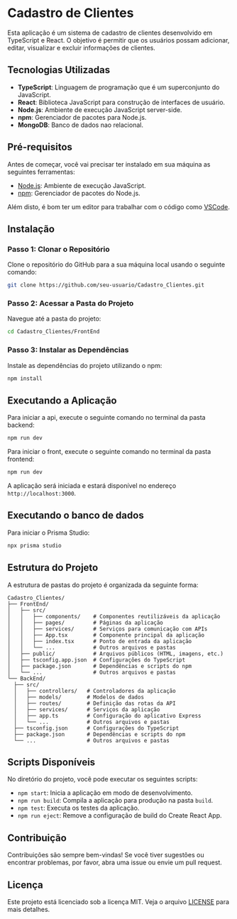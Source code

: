 # Cadastro de Clientes

Esta aplicação é um sistema de cadastro de clientes desenvolvido em TypeScript e React. O objetivo é permitir que os usuários possam adicionar, editar, visualizar e excluir informações de clientes.

## Tecnologias Utilizadas

- **TypeScript**: Linguagem de programação que é um superconjunto do JavaScript.
- **React**: Biblioteca JavaScript para construção de interfaces de usuário.
- **Node.js**: Ambiente de execução JavaScript server-side.
- **npm**: Gerenciador de pacotes para Node.js.
- **MongoDB**: Banco de dados nao relacional.

## Pré-requisitos

Antes de começar, você vai precisar ter instalado em sua máquina as seguintes ferramentas:
- [Node.js](https://nodejs.org/en/): Ambiente de execução JavaScript.
- [npm](https://www.npmjs.com/): Gerenciador de pacotes do Node.js.

Além disto, é bom ter um editor para trabalhar com o código como [VSCode](https://code.visualstudio.com/).

## Instalação

### Passo 1: Clonar o Repositório

Clone o repositório do GitHub para a sua máquina local usando o seguinte comando:

```bash
git clone https://github.com/seu-usuario/Cadastro_Clientes.git
```

### Passo 2: Acessar a Pasta do Projeto

Navegue até a pasta do projeto:

```bash
cd Cadastro_Clientes/FrontEnd
```

### Passo 3: Instalar as Dependências

Instale as dependências do projeto utilizando o npm:

```bash
npm install
```

## Executando a Aplicação

Para iniciar a api, execute o seguinte comando no terminal da pasta backend:

```bash
npm run dev
```

Para iniciar o front, execute o seguinte comando no terminal da pasta frontend:

```bash
npm run dev
```

A aplicação será iniciada e estará disponível no endereço `http://localhost:3000`.

## Executando o banco de dados

Para iniciar o Prisma Studio:

```bash
npx prisma studio
```


## Estrutura do Projeto

A estrutura de pastas do projeto é organizada da seguinte forma:

```
Cadastro_Clientes/
├── FrontEnd/
│   ├── src/
│   │   ├── components/    # Componentes reutilizáveis da aplicação
│   │   ├── pages/         # Páginas da aplicação
│   │   ├── services/      # Serviços para comunicação com APIs
│   │   ├── App.tsx        # Componente principal da aplicação
│   │   ├── index.tsx      # Ponto de entrada da aplicação
│   │   └── ...            # Outros arquivos e pastas
│   ├── public/            # Arquivos públicos (HTML, imagens, etc.)
│   ├── tsconfig.app.json  # Configurações do TypeScript
│   ├── package.json       # Dependências e scripts do npm
│   └── ...                # Outros arquivos e pastas
└── BackEnd/
  ├── src/
  │   ├── controllers/   # Controladores da aplicação
  │   ├── models/        # Modelos de dados
  │   ├── routes/        # Definição das rotas da API
  │   ├── services/      # Serviços da aplicação
  │   ├── app.ts         # Configuração do aplicativo Express
  │   └── ...            # Outros arquivos e pastas
  ├── tsconfig.json      # Configurações do TypeScript
  ├── package.json       # Dependências e scripts do npm
  └── ...                # Outros arquivos e pastas

```
## Scripts Disponíveis

No diretório do projeto, você pode executar os seguintes scripts:

- `npm start`: Inicia a aplicação em modo de desenvolvimento.
- `npm run build`: Compila a aplicação para produção na pasta `build`.
- `npm test`: Executa os testes da aplicação.
- `npm run eject`: Remove a configuração de build do Create React App.

## Contribuição

Contribuições são sempre bem-vindas! Se você tiver sugestões ou encontrar problemas, por favor, abra uma issue ou envie um pull request.

## Licença

Este projeto está licenciado sob a licença MIT. Veja o arquivo [LICENSE](../LICENSE) para mais detalhes.
